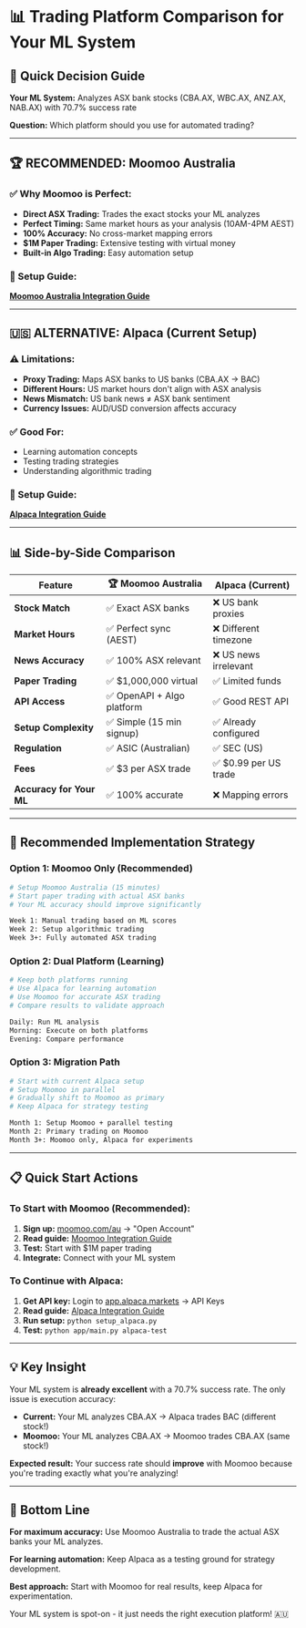 # 📊 Trading Platform Comparison for Your ML System

## 🎯 **Quick Decision Guide**

**Your ML System:** Analyzes ASX bank stocks (CBA.AX, WBC.AX, ANZ.AX, NAB.AX) with 70.7% success rate

**Question:** Which platform should you use for automated trading?

---

## 🏆 **RECOMMENDED: Moomoo Australia**

### **✅ Why Moomoo is Perfect:**
- **Direct ASX Trading:** Trades the exact stocks your ML analyzes
- **Perfect Timing:** Same market hours as your analysis (10AM-4PM AEST)
- **100% Accuracy:** No cross-market mapping errors
- **$1M Paper Trading:** Extensive testing with virtual money
- **Built-in Algo Trading:** Easy automation setup

### **📖 Setup Guide:**
**[Moomoo Australia Integration Guide](./MOOMOO_INTEGRATION_GUIDE.md)**

---

## 🇺🇸 **ALTERNATIVE: Alpaca (Current Setup)**

### **⚠️ Limitations:**
- **Proxy Trading:** Maps ASX banks to US banks (CBA.AX → BAC)
- **Different Hours:** US market hours don't align with ASX analysis
- **News Mismatch:** US bank news ≠ ASX bank sentiment
- **Currency Issues:** AUD/USD conversion affects accuracy

### **✅ Good For:**
- Learning automation concepts
- Testing trading strategies
- Understanding algorithmic trading

### **📖 Setup Guide:**
**[Alpaca Integration Guide](./ALPACA_INTEGRATION_GUIDE.md)**

---

## 📊 **Side-by-Side Comparison**

| Feature | **🏆 Moomoo Australia** | **Alpaca (Current)** |
|---------|------------------------|---------------------|
| **Stock Match** | ✅ Exact ASX banks | ❌ US bank proxies |
| **Market Hours** | ✅ Perfect sync (AEST) | ❌ Different timezone |
| **News Accuracy** | ✅ 100% ASX relevant | ❌ US news irrelevant |
| **Paper Trading** | ✅ $1,000,000 virtual | ✅ Limited funds |
| **API Access** | ✅ OpenAPI + Algo platform | ✅ Good REST API |
| **Setup Complexity** | ✅ Simple (15 min signup) | ✅ Already configured |
| **Regulation** | ✅ ASIC (Australian) | ✅ SEC (US) |
| **Fees** | ✅ $3 per ASX trade | ✅ $0.99 per US trade |
| **Accuracy for Your ML** | ✅ 100% accurate | ❌ Mapping errors |

---

## 🚀 **Recommended Implementation Strategy**

### **Option 1: Moomoo Only (Recommended)**
```bash
# Setup Moomoo Australia (15 minutes)
# Start paper trading with actual ASX banks
# Your ML accuracy should improve significantly

Week 1: Manual trading based on ML scores
Week 2: Setup algorithmic trading 
Week 3+: Fully automated ASX trading
```

### **Option 2: Dual Platform (Learning)**
```bash
# Keep both platforms running
# Use Alpaca for learning automation
# Use Moomoo for accurate ASX trading
# Compare results to validate approach

Daily: Run ML analysis
Morning: Execute on both platforms
Evening: Compare performance
```

### **Option 3: Migration Path**
```bash
# Start with current Alpaca setup
# Setup Moomoo in parallel
# Gradually shift to Moomoo as primary
# Keep Alpaca for strategy testing

Month 1: Setup Moomoo + parallel testing
Month 2: Primary trading on Moomoo
Month 3+: Moomoo only, Alpaca for experiments
```

---

## 📋 **Quick Start Actions**

### **To Start with Moomoo (Recommended):**
1. **Sign up:** [moomoo.com/au](https://www.moomoo.com/au/) → "Open Account"
2. **Read guide:** [Moomoo Integration Guide](./MOOMOO_INTEGRATION_GUIDE.md)
3. **Test:** Start with $1M paper trading
4. **Integrate:** Connect with your ML system

### **To Continue with Alpaca:**
1. **Get API key:** Login to [app.alpaca.markets](https://app.alpaca.markets/) → API Keys
2. **Read guide:** [Alpaca Integration Guide](./ALPACA_INTEGRATION_GUIDE.md)
3. **Run setup:** `python setup_alpaca.py`
4. **Test:** `python app/main.py alpaca-test`

---

## 💡 **Key Insight**

Your ML system is **already excellent** with a 70.7% success rate. The only issue is execution accuracy:

- **Current:** Your ML analyzes CBA.AX → Alpaca trades BAC (different stock!)
- **Moomoo:** Your ML analyzes CBA.AX → Moomoo trades CBA.AX (same stock!)

**Expected result:** Your success rate should **improve** with Moomoo because you're trading exactly what you're analyzing!

---

## 🎯 **Bottom Line**

**For maximum accuracy:** Use Moomoo Australia to trade the actual ASX banks your ML analyzes.

**For learning automation:** Keep Alpaca as a testing ground for strategy development.

**Best approach:** Start with Moomoo for real results, keep Alpaca for experimentation.

Your ML system is spot-on - it just needs the right execution platform! 🇦🇺
